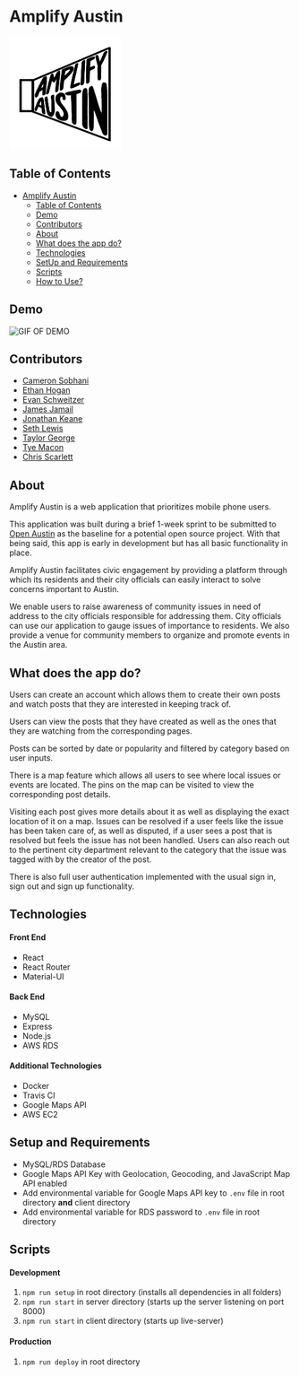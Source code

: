 # Amplify Austin
<p align="left">
  <img width="200" height="200" src=./amplify_austin.png>
</p>

## Table of Contents
- [Amplify Austin](#amplify-austin)
  - [Table of Contents](#table-of-contents)
  - [Demo](#demo)
  - [Contributors](#contributors)
  - [About](#about)
  - [What does the app do?](#what-does-the-app-do)
  - [Technologies](#technologies)
  - [SetUp and Requirements](#setup-and-requirements)
  - [Scripts](#scripts)
  - [How to Use?](#how-to-use)

## Demo
![GIF OF DEMO](https://thumbs.gfycat.com/FamiliarAdvancedConey-size_restricted.gif)

## Contributors
* [Cameron Sobhani](http://github.com/Cameron-Sobhani)
* [Ethan Hogan](http://github.com/ethanhogan)
* [Evan Schweitzer](http://github.com/Xenolithes)
* [James Jamail](http://github.com/jamesjamail)
* [Jonathan Keane](https://github.com/jkeane889)
* [Seth Lewis](https://github.com/projectlewis)
* [Taylor George](http://github.com/atgeorge11)
* [Tye Macon](https://github.com/tyemacon)
* [Chris Scarlett](https://gargoylepastures.com)

## About
Amplify Austin is a web application that prioritizes mobile phone users.

This application was built during a brief 1-week sprint to be submitted to [Open Austin](https://www.open-austin.org/) as the baseline for a potential open source project. With that being said, this app is early in development but has all basic functionality in place. 

Amplify Austin facilitates civic engagement by providing a platform through which its residents and 
their city officials can easily interact to solve concerns important to Austin. 

We enable users to raise awareness of community issues in need of address to the city officials 
responsible for addressing them. City officials can use our application to gauge issues of 
importance to residents. We also provide a venue for community members to organize and promote 
events in the Austin area.

## What does the app do?
Users can create an account which allows them to create their own posts and watch posts that they are interested in keeping track of. 

Users can view the posts that they have created as well as the ones that they are watching from the corresponding pages.

Posts can be sorted by date or popularity and filtered by category based on user inputs. 

There is a map feature which allows all users to see where local issues or events are located. The pins on the map can be visited to view the corresponding post details. 

Visiting each post gives more details about it as well as displaying the exact location of it on a map. Issues can be resolved if a user feels like the issue has been taken care of, as well as disputed, if a user sees a post that is resolved but feels the issue has not been handled. Users can also reach out to the pertinent city department relevant to the category that the issue was tagged with by the creator of the post.

There is also full user authentication implemented with the usual sign in, sign out and sign up functionality.

    
## Technologies
#### Front End
* React
* React Router
* Material-UI
#### Back End
* MySQL
* Express
* Node.js
* AWS RDS
#### Additional Technologies
* Docker
* Travis CI
* Google Maps API
* AWS EC2
## Setup and Requirements
* MySQL/RDS Database
* Google Maps API Key with Geolocation, Geocoding, and JavaScript Map API enabled
* Add environmental variable for Google Maps API key to `.env` file in root directory **and** client directory
* Add environmental variable for RDS password to `.env` file in root directory
## Scripts
#### Development
1. `npm run setup` in root directory (installs all dependencies in all folders)
1. `npm run start` in server directory (starts up the server listening on port 8000)
1. `npm run start` in client directory (starts up live-server)
#### Production
1. `npm run deploy` in root directory
